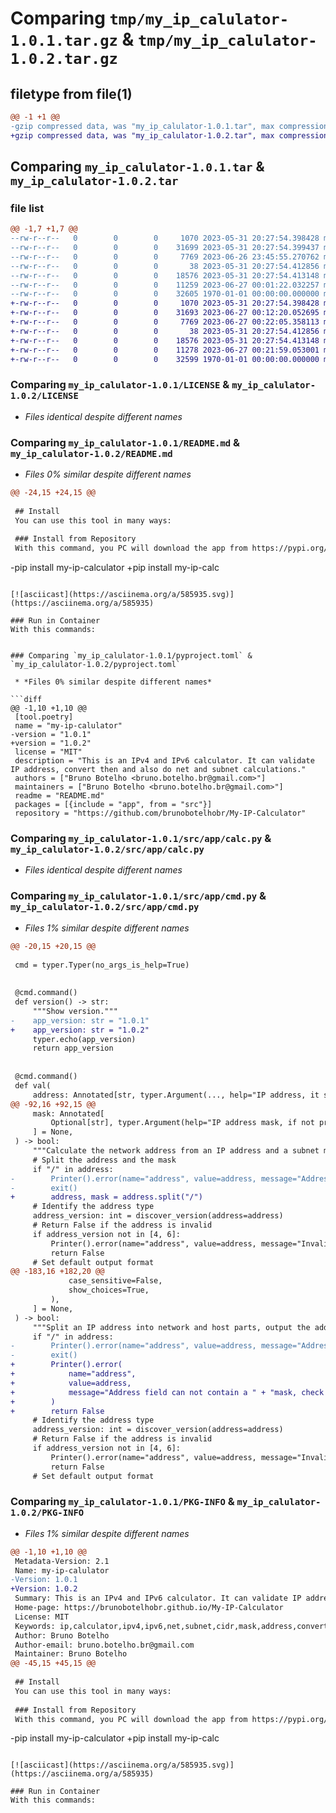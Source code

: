 # Comparing `tmp/my_ip_calulator-1.0.1.tar.gz` & `tmp/my_ip_calulator-1.0.2.tar.gz`

## filetype from file(1)

```diff
@@ -1 +1 @@
-gzip compressed data, was "my_ip_calulator-1.0.1.tar", max compression
+gzip compressed data, was "my_ip_calulator-1.0.2.tar", max compression
```

## Comparing `my_ip_calulator-1.0.1.tar` & `my_ip_calulator-1.0.2.tar`

### file list

```diff
@@ -1,7 +1,7 @@
--rw-r--r--   0        0        0     1070 2023-05-31 20:27:54.398428 my_ip_calulator-1.0.1/LICENSE
--rw-r--r--   0        0        0    31699 2023-05-31 20:27:54.399437 my_ip_calulator-1.0.1/README.md
--rw-r--r--   0        0        0     7769 2023-06-26 23:45:55.270762 my_ip_calulator-1.0.1/pyproject.toml
--rw-r--r--   0        0        0       38 2023-05-31 20:27:54.412856 my_ip_calulator-1.0.1/src/app/__init__.py
--rw-r--r--   0        0        0    18576 2023-05-31 20:27:54.413148 my_ip_calulator-1.0.1/src/app/calc.py
--rw-r--r--   0        0        0    11259 2023-06-27 00:01:22.032257 my_ip_calulator-1.0.1/src/app/cmd.py
--rw-r--r--   0        0        0    32605 1970-01-01 00:00:00.000000 my_ip_calulator-1.0.1/PKG-INFO
+-rw-r--r--   0        0        0     1070 2023-05-31 20:27:54.398428 my_ip_calulator-1.0.2/LICENSE
+-rw-r--r--   0        0        0    31693 2023-06-27 00:12:20.052695 my_ip_calulator-1.0.2/README.md
+-rw-r--r--   0        0        0     7769 2023-06-27 00:22:05.358113 my_ip_calulator-1.0.2/pyproject.toml
+-rw-r--r--   0        0        0       38 2023-05-31 20:27:54.412856 my_ip_calulator-1.0.2/src/app/__init__.py
+-rw-r--r--   0        0        0    18576 2023-05-31 20:27:54.413148 my_ip_calulator-1.0.2/src/app/calc.py
+-rw-r--r--   0        0        0    11278 2023-06-27 00:21:59.053001 my_ip_calulator-1.0.2/src/app/cmd.py
+-rw-r--r--   0        0        0    32599 1970-01-01 00:00:00.000000 my_ip_calulator-1.0.2/PKG-INFO
```

### Comparing `my_ip_calulator-1.0.1/LICENSE` & `my_ip_calulator-1.0.2/LICENSE`

 * *Files identical despite different names*

### Comparing `my_ip_calulator-1.0.1/README.md` & `my_ip_calulator-1.0.2/README.md`

 * *Files 0% similar despite different names*

```diff
@@ -24,15 +24,15 @@
 
 ## Install
 You can use this tool in many ways:
 
 ### Install from Repository
 With this command, you PC will download the app from https://pypi.org/project/my-ip-calulator/0.4.0/:
 ````
-pip install my-ip-calculator
+pip install my-ip-calc
 ````
 
 [![asciicast](https://asciinema.org/a/585935.svg)](https://asciinema.org/a/585935)
 
 ### Run in Container
 With this commands:
 ````
```

### Comparing `my_ip_calulator-1.0.1/pyproject.toml` & `my_ip_calulator-1.0.2/pyproject.toml`

 * *Files 0% similar despite different names*

```diff
@@ -1,10 +1,10 @@
 [tool.poetry]
 name = "my-ip-calulator"
-version = "1.0.1"
+version = "1.0.2"
 license = "MIT"
 description = "This is an IPv4 and IPv6 calculator. It can validate IP address, convert then and also do net and subnet calculations."
 authors = ["Bruno Botelho <bruno.botelho.br@gmail.com>"]
 maintainers = ["Bruno Botelho <bruno.botelho.br@gmail.com>"]
 readme = "README.md"
 packages = [{include = "app", from = "src"}]
 repository = "https://github.com/brunobotelhobr/My-IP-Calculator"
```

### Comparing `my_ip_calulator-1.0.1/src/app/calc.py` & `my_ip_calulator-1.0.2/src/app/calc.py`

 * *Files identical despite different names*

### Comparing `my_ip_calulator-1.0.1/src/app/cmd.py` & `my_ip_calulator-1.0.2/src/app/cmd.py`

 * *Files 1% similar despite different names*

```diff
@@ -20,15 +20,15 @@
 
 cmd = typer.Typer(no_args_is_help=True)
 
 
 @cmd.command()
 def version() -> str:
     """Show version."""
-    app_version: str = "1.0.1"
+    app_version: str = "1.0.2"
     typer.echo(app_version)
     return app_version
 
 
 @cmd.command()
 def val(
     address: Annotated[str, typer.Argument(..., help="IP address, it supports IPv4 and IPv6")],
@@ -92,16 +92,15 @@
     mask: Annotated[
         Optional[str], typer.Argument(help="IP address mask, if not provided an auto generated one will be assigned.")
     ] = None,
 ) -> bool:
     """Calculate the network address from an IP address and a subnet mask, output the address in the desired format."""
     # Split the address and the mask
     if "/" in address:
-        Printer().error(name="address", value=address, message="Address field can not contain a mask")
-        exit()
+        address, mask = address.split("/")
     # Identify the address type
     address_version: int = discover_version(address=address)
     # Return False if the address is invalid
     if address_version not in [4, 6]:
         Printer().error(name="address", value=address, message="Invalid address")
         return False
     # Set default output format
@@ -183,16 +182,20 @@
             case_sensitive=False,
             show_choices=True,
         ),
     ] = None,
 ) -> bool:
     """Split an IP address into network and host parts, output the address in the desired format."""
     if "/" in address:
-        Printer().error(name="address", value=address, message="Address field can not contain a mask")
-        exit()
+        Printer().error(
+            name="address",
+            value=address,
+            message="Address field can not contain a " + "mask, check --help, for more information",
+        )
+        return False
     # Identify the address type
     address_version: int = discover_version(address=address)
     # Return False if the address is invalid
     if address_version not in [4, 6]:
         Printer().error(name="address", value=address, message="Invalid address")
         return False
     # Set default output format
```

### Comparing `my_ip_calulator-1.0.1/PKG-INFO` & `my_ip_calulator-1.0.2/PKG-INFO`

 * *Files 1% similar despite different names*

```diff
@@ -1,10 +1,10 @@
 Metadata-Version: 2.1
 Name: my-ip-calulator
-Version: 1.0.1
+Version: 1.0.2
 Summary: This is an IPv4 and IPv6 calculator. It can validate IP address, convert then and also do net and subnet calculations.
 Home-page: https://brunobotelhobr.github.io/My-IP-Calculator
 License: MIT
 Keywords: ip,calculator,ipv4,ipv6,net,subnet,cidr,mask,address,convert,validate
 Author: Bruno Botelho
 Author-email: bruno.botelho.br@gmail.com
 Maintainer: Bruno Botelho
@@ -45,15 +45,15 @@
 
 ## Install
 You can use this tool in many ways:
 
 ### Install from Repository
 With this command, you PC will download the app from https://pypi.org/project/my-ip-calulator/0.4.0/:
 ````
-pip install my-ip-calculator
+pip install my-ip-calc
 ````
 
 [![asciicast](https://asciinema.org/a/585935.svg)](https://asciinema.org/a/585935)
 
 ### Run in Container
 With this commands:
 ````
```

